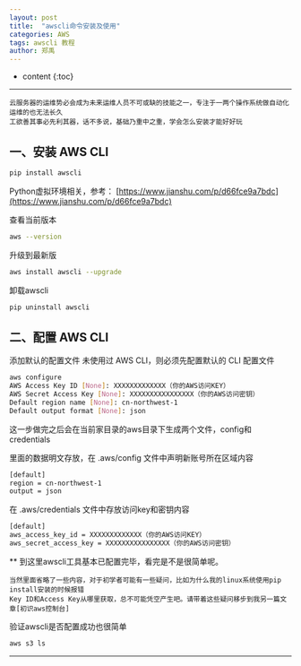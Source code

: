 ```yaml
---
layout: post
title:  "awscli命令安装及使用"
categories: AWS 
tags: awscli 教程
author: 郑禹
---
```


* content
{:toc}
---

	云服务器的运维势必会成为未来运维人员不可或缺的技能之一，专注于一两个操作系统做自动化运维的也无法长久
	工欲善其事必先利其器，话不多说，基础乃重中之重，学会怎么安装才能好好玩

## 一、安装 AWS CLI

```sh
pip install awscli
```

Python虚拟环境相关，参考： [https://www.jianshu.com/p/d66fce9a7bdc](https://www.jianshu.com/p/d66fce9a7bdc)





查看当前版本
```sh
aws --version
```
升级到最新版
```sh
aws install awscli --upgrade
```
卸载awscli
```sh
pip uninstall awscli
```
## 二、配置 AWS CLI
添加默认的配置文件
未使用过 AWS CLI，则必须先配置默认的 CLI 配置文件
```sh
aws configure
AWS Access Key ID [None]: XXXXXXXXXXXXX（你的AWS访问KEY）
AWS Secret Access Key [None]: XXXXXXXXXXXXXXXX（你的AWS访问密钥）
Default region name [None]: cn-northwest-1
Default output format [None]: json
```
这一步做完之后会在当前家目录的aws目录下生成两个文件，config和credentials

里面的数据明文存放，在 .aws/config 文件中声明新账号所在区域内容
```sh
[default]
region = cn-northwest-1
output = json
```
在 .aws/credentials 文件中存放访问key和密钥内容
```sh
[default]
aws_access_key_id = XXXXXXXXXXXXX（你的AWS访问KEY）
aws_secret_access_key = XXXXXXXXXXXXXXXX（你的AWS访问密钥）
```

** 到这里awscli工具基本已配置完毕，看完是不是很简单呢。

    当然里面省略了一些内容，对于初学者可能有一些疑问，比如为什么我的linux系统使用pip install安装的时候报错
    Key ID和Access Key从哪里获取，总不可能凭空产生吧。请带着这些疑问移步到我另一篇文章[初识aws控制台]

验证awscli是否配置成功也很简单
```sh
aws s3 ls
```
---
